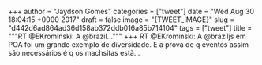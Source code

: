 
+++
author = "Jaydson Gomes"
categories = ["tweet"]
date = "Wed Aug 30 18:04:15 +0000 2017"
draft = false
image = "{TWEET_IMAGE}"
slug = "d442d6ad864ad36d158ab372ddb016a85b714104"
tags = ["tweet"]
title = """RT @EKrominski: A @brazil..."""
+++
RT @EKrominski: A @braziljs em POA foi um grande exemplo de diversidade. E a prova de q eventos assim são necessários é q os machsitas estã…
